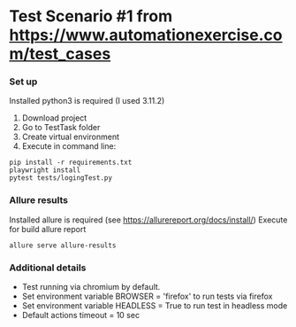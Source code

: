 # Test Scenario \#1 from https://www.automationexercise.com/test_cases

### Set up
Installed python3 is required (I used 3.11.2) 
1. Download project
2. Go to TestTask folder 
3. Create virtual environment
4. Execute in command line:
```commandline
pip install -r requirements.txt
playwright install
pytest tests/logingTest.py
```

### Allure results
Installed allure is required (see https://allurereport.org/docs/install/)
Execute for build allure report 
```commandline
allure serve allure-results
```

### Additional details
* Test running via chromium by default.
* Set environment variable BROWSER = 'firefox' to run tests via firefox
* Set environment variable HEADLESS = True to run test in headless mode
* Default actions timeout = 10 sec